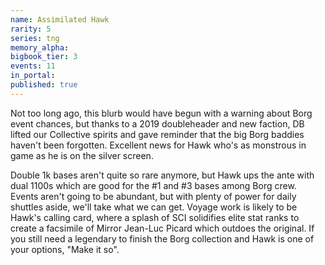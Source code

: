 ```yaml
---
name: Assimilated Hawk
rarity: 5
series: tng
memory_alpha:
bigbook_tier: 3
events: 11
in_portal:
published: true
---
```


Not too long ago, this blurb would have begun with a warning about Borg event chances, but thanks to a 2019 doubleheader and new faction, DB lifted our Collective spirits and gave reminder that the big Borg baddies haven't been forgotten. Excellent news for Hawk who's as monstrous in game as he is on the silver screen.

Double 1k bases aren't quite so rare anymore, but Hawk ups the ante with dual 1100s which are good for the #1 and #3 bases among Borg crew. Events aren't going to be abundant, but with plenty of power for daily shuttles aside, we'll take what we can get. Voyage work is likely to be Hawk's calling card, where a splash of SCI solidifies elite stat ranks to create a facsimile of Mirror Jean-Luc Picard which outdoes the original. If you still need a legendary to finish the Borg collection and Hawk is one of your options, "Make it so".
